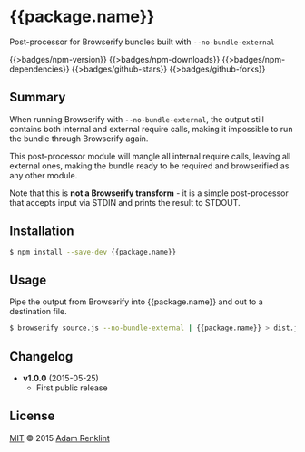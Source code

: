 # {{package.name}}

Post-processor for Browserify bundles built with ```--no-bundle-external```

{{>badges/npm-version}} {{>badges/npm-downloads}} {{>badges/npm-dependencies}} {{>badges/github-stars}} {{>badges/github-forks}}

## Summary

When running Browserify with ```--no-bundle-external```, the output still contains both internal and external require calls, making it impossible to run the bundle through Browserify again.

This post-processor module will mangle all internal require calls, leaving all external ones, making the bundle ready to be required and browserified as any other module.

Note that this is **not a Browserify transform** - it is a simple post-processor that accepts input via STDIN and prints the result to STDOUT.

## Installation

```sh
$ npm install --save-dev {{package.name}}
```

## Usage

Pipe the output from Browserify into {{package.name}} and out to a destination file.

```sh
$ browserify source.js --no-bundle-external | {{package.name}} > dist.js
```

## Changelog

- **v1.0.0** (2015-05-25)
  - First public release

## License

[MIT](http://en.wikipedia.org/wiki/MIT_License) © 2015 [Adam Renklint](http://adamrenklint.com)
